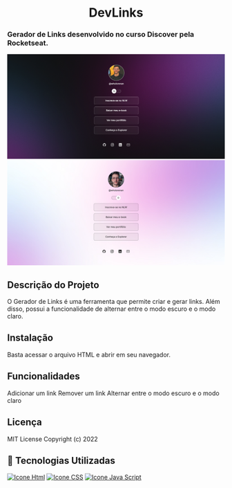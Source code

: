 <h1 align="center">DevLinks</h1>
<h3> Gerador de Links desenvolvido no curso Discover pela Rocketseat.</h3>

![Imagem do projeto gerador de Links em dark mode](image.png)
![Imagem do projeto gerador de Links em light mode](image-1.png)



## Descrição do Projeto
O Gerador de Links é uma ferramenta que permite criar e gerar links. Além disso, possui a funcionalidade de alternar entre o modo escuro e o modo claro.

## Instalação
Basta acessar o arquivo HTML e abrir em seu navegador.

## Funcionalidades
Adicionar um link
Remover um link
Alternar entre o modo escuro e o modo claro

## Licença
MIT License
Copyright (c) 2022

## 🚀 Tecnologias Utilizadas

[<img height="48px" width="48px" alt="Icone Html" src="https://skillicons.dev/icons?i=html"/>](https://developer.mozilla.org/pt-BR/docs/Web/HTML)
[<img height="48px" width="48px" alt="Icone CSS" src="https://skillicons.dev/icons?i=css"/>](https://developer.mozilla.org/pt-BR/docs/Web/CSS)
[<img height="48px" width="48px" alt="Icone Java Script" src="https://skillicons.dev/icons?i=js"/>](https://developer.mozilla.org/pt-BR/docs/Web/JavaScript)
